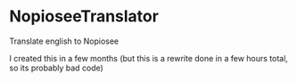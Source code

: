 # NopioseeTranslator
Translate english to Nopiosee

I created this in a few months (but this is a rewrite done in a few hours total, so its probably bad code)
